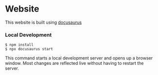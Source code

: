 # Website

This website is built using [docusaurus](https://docusaurus.io)

### Local Development

```
$ npm install
$ npx docusaurus start
```

This command starts a local development server and opens up a browser window. Most changes are reflected live without having to restart the server.